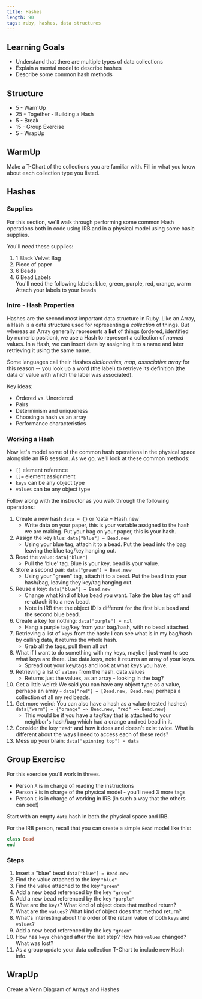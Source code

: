 ```yaml
---
title: Hashes
length: 90
tags: ruby, hashes, data structures
---
```


## Learning Goals

* Understand that there are multiple types of data collections
* Explain a mental model to describe hashes
* Describe some common hash methods

## Structure

* 5 - WarmUp
* 25 - Together - Building a Hash
* 5 - Break
* 15 - Group Exercise
* 5 - WrapUp

## WarmUp
Make a T-Chart of the collections you are familiar with. Fill in what you know about each collection type you listed.

## Hashes

### Supplies

For this section, we'll walk through performing some common Hash operations both in code using IRB and in a physical model using some basic supplies.

You'll need these supplies:

1. 1 Black Velvet Bag
2. Piece of paper
3. 6 Beads
4. 6 Bead Labels  
   You'll need the following labels: blue, green, purple, red, orange, warm  
   Attach your labels to your beads

### Intro - Hash Properties

Hashes are the second most important data structure in Ruby. Like an Array, a Hash is a data structure used for representing a _collection_ of things. But whereas an Array generally represents a **list** of things (ordered, identified by numeric position), we use a Hash to represent a collection of *named* values. In a Hash, we can insert data by assigning it to a name and later retrieving it using the same name.

Some languages call their Hashes *dictionaries, map, associative array* for this reason -- you look up a word (the label) to retrieve its definition (the data or value with which the label was associated).

Key ideas:

* Ordered vs. Unordered
* Pairs
* Determinism and uniqueness
* Choosing a hash vs an array
* Performance characteristics

### Working a Hash

Now let's model some of the common hash operations in the physical space alongside an IRB session. As we go, we'll look at these common methods:

* `[]`     element reference
* `[]=`    element assignment
* `keys`   can be any object type
* `values` can be any object type 

Follow along with the instructor as you walk through the following operations:

1. Create a new hash `data = {}` or 'data = Hash.new`
   * Write data on your paper, this is your variable assigned to the hash we are making. Put your bag on your paper, this is your hash.  
2. Assign the key `blue`: `data["blue"] = Bead.new`
   * Using your blue tag, attach it to a bead. Put the bead into the bag leaving the blue tag/key hanging out.   
3. Read the value: `data["blue"]`
   * Pull the 'blue' tag. Blue is your key, bead is your value.
4. Store a second pair: `data["green"] = Bead.new`
   * Using your "green" tag, attach it to a bead. Put the bead into your hash/bag, leaving they key/tag hanging out.
5. Reuse a key: `data["blue"] = Bead.new`
   * Change what kind of blue bead you want. Take the blue tag off and re-attach it to a new bead.   
   * Note in IRB that the object ID is different for the first blue bead and the second blue bead.   
6. Create a key for nothing: `data["purple"] = nil`
   * Hang a purple tag/key from your bag/hash, with no bead attached. 
7. Retrieving a list of `keys` from the hash: I can see what is in my bag/hash by calling data, it returns the whole hash.
   * Grab all the tags, pull them all out
8. What if I want to do something with my keys, maybe I just want to see what keys are there. Use data.keys, note it returns an array of your keys. 
   *  Spread out your key/tags and look at what keys you have. 
8. Retrieving a list of `values` from the hash.  data.values
   * Returns just the values, as an array - looking in the bag? 
9. Get a little weird: We said you can have any object type as a value, perhaps an array - `data["red"] = [Bead.new, Bead.new]` perhaps a collection of all my red beads. 
10. Get more weird: You can also have a hash as a value (nested hashes) `data["warm"] = {"orange" => Bead.new, "red" => Bead.new}`  
    * This would be if you have a tag/key that is attached to your neighbor's hash/bag which had a orange and red bead in it.
11. Consider the key `"red"` and how it does and doesn't exist twice. What is different about the ways I need to access each of these reds?
12. Mess up your brain: `data["spinning top"] = data`

## Group Exercise

For this exercise you'll work in threes.

* Person `A` is in charge of reading the instructions
* Person `B` is in charge of the physical model - you'll need 3 more tags
* Person `C` is in charge of working in IRB (in such a way that the others can see!)

Start with an empty `data` hash in both the physical space and IRB.

For the IRB person, recall that you can create a simple `Bead` model like this:

```ruby
class Bead
end
```

### Steps

1. Insert a "blue" bead `data["blue"] = Bead.new`
2. Find the value attached to the key `"blue"`
3. Find the value attached to the key `"green"`
4. Add a new bead referenced by the key `"green"`
5. Add a new bead referenced by the key `"purple"`
6. What are the `keys`? What kind of object does that method return?
7. What are the `values`? What kind of object does that method return?
8. What's interesting about the order of the return value of both `keys` and `values`?
9. Add a new bead referenced by the key `"green"`
10. How has `keys` changed after the last step? How has `values` changed? What was lost?
11. As a group update your data collection T-Chart to include new Hash info.


## WrapUp  
Create a Venn Diagram of Arrays and Hashes
